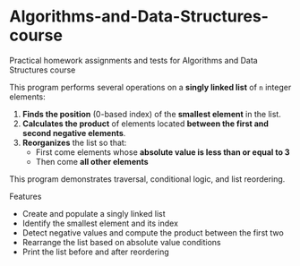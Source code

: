 # Algorithms-and-Data-Structures-course
Practical homework assignments and tests for Algorithms and Data Structures course

This program performs several operations on a **singly linked list** of `n` integer elements:

1. **Finds the position** (0-based index) of the **smallest element** in the list.
2. **Calculates the product** of elements located **between the first and second negative elements**.
3. **Reorganizes** the list so that:
   - First come elements whose **absolute value is less than or equal to 3**
   - Then come **all other elements**

This program demonstrates traversal, conditional logic, and list reordering.

Features

- Create and populate a singly linked list
- Identify the smallest element and its index
- Detect negative values and compute the product between the first two
- Rearrange the list based on absolute value conditions
- Print the list before and after reordering
